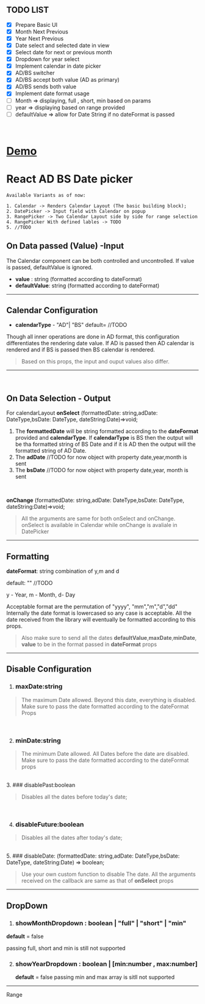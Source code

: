 ## TODO LIST

- [x] Prepare Basic UI
- [x] Month Next Previous
- [x] Year Next Previous
- [x] Date select and selected date in view
- [x] Select date for next or previous month
- [x] Dropdown for year select
- [x] Implement calendar in date picker
- [x] AD/BS switcher
- [x] AD/BS accept both value (AD as primary)
- [x] AD/BS sends both value
- [x] Implement date format usage
- [ ] Month => displaying, full , short, min based on params
- [ ] year => displaying based on range provided
- [ ] defaultValue => allow for Date String if no dateFormat is passed

<br/>

# [Demo](https://ad-bs-datepicker.firebaseapp.com/)

# React AD BS Date picker

`Available Variants as of now:`

    1. Calendar -> Renders Calendar Layout (The basic building block);
    2. DatePicker -> Input field with Calendar on popup
    3. RangePicker -> Two Calendar Layout side by side for range selection
    4. RangePicker With defined lables -> TODO
    5. //TODO

## On Data passed (Value) -Input

The Calendar component can be both controlled and uncontrolled. If value is passed, defaultValue is ignored.

- **value** : string (formatted according to dateFormat)
- **defaultValue**: string (formatted according to dateFormat)

---

## Calendar Configuration

- **calendarType** - "AD"| "BS" default= //TODO

Though all inner operations are done in AD format, this configuration differentiates the rendering date value. If AD is passed then AD calendar is rendered and if BS is passed then BS calendar is rendered.

> Based on this props, the input and ouput values also differ.

---

<br/>

## On Data Selection - Output

For calendarLayout
**onSelect** (formattedDate: string,adDate: DateType,bsDate: DateType, dateString:Date)=>void;

1. The **formattedDate** will be string formatted according to the **dateFormat** provided and **calendarType**. If **calendarType** is BS then the output will be tha formatted string of BS Date and if it is AD then the output will the formatted string of AD Date.
2. The **adDate** //TODO for now object with property date,year,month is sent
3. The **bsDate** //TODO for now object with property date,year, month is sent

<br/>

**onChange** (formattedDate: string,adDate: DateType,bsDate: DateType, dateString:Date)=>void;

> All the arguments are same for both onSelect and onChange. onSelect is available in Calendar while onChange is avaliale in DatePicker

---

## Formatting

**dateFormat**: string combination of y,m and d

default: "" //TODO

y - Year, m - Month, d- Day

Acceptable format are the permutation of "yyyy", "mm","m","d","dd"
Internally the date format is lowercased so any case is acceptable. All the date received from the library will eventually be formatted according to this props.

> Also make sure to send all the dates **defaultValue**,**maxDate**,**minDate**, **value** to be in the format passed in **dateFormat** props

---

## Disable Configuration

1. ### maxDate:string

> The maximum Date allowed. Beyond this date, everything is disabled. Make sure to pass the date formatted according to the dateFormat Props

<br/>

2. ### minDate:string

> The minimum Date allowed. All Dates before the date are disabled. Make sure to pass the date formatted according to the dateFormat props

<br/>
3. ### disablePast:boolean

> Disables all the dates before today's date;

<br/>

4. ### disableFuture:boolean

> Disables all the dates after today's date;

<br/>
5. ### disableDate: (formattedDate: string,adDate: DateType,bsDate: DateType, dateString:Date) => boolean;

> Use your own custom function to disable The date. All the arguments received on the callback are same as that of **onSelect** props

---

## DropDown

1. ### showMonthDropdown : boolean | "full" | "short" | "min"

**default** = false

passing full, short and min is still not supported

2. ### showYearDropdown : boolean | [min:number , max:number]

   **default** = false
   passing min and max array is sitll not supported

---

Range
